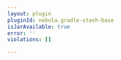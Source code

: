 ```yaml
---
layout: plugin
pluginId: nebula.gradle-stash-base
isJarAvailable: true
error: ''
violations: []

---
```

